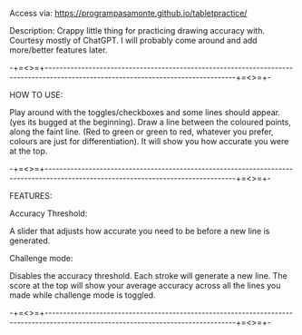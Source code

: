 Access via:
https://programpasamonte.github.io/tabletpractice/

Description:
Crappy little thing for practicing drawing accuracy with. Courtesy mostly of ChatGPT.
I will probably come around and add more/better features later.

-+=<>=+----------------------------------------------------------------------------------------------------------------------------------+=<>=+-

HOW TO USE: 

Play around with the toggles/checkboxes and some lines should appear. (yes its bugged at the beginning).
Draw a line between the coloured points, along the faint line. (Red to green or green to red, whatever you prefer, colours are just for differentiation).
It will show you how accurate you were at the top.

-+=<>=+----------------------------------------------------------------------------------------------------------------------------------+=<>=+-

FEATURES:

Accuracy Threshold:

A slider that adjusts how accurate you need to be before a new line is generated.

Challenge mode:

Disables the accuracy threshold. Each stroke will generate a new line. 
The score at the top will show your average accuracy across all the lines you made while challenge mode is toggled.


-+=<>=+----------------------------------------------------------------------------------------------------------------------------------+=<>=+-

